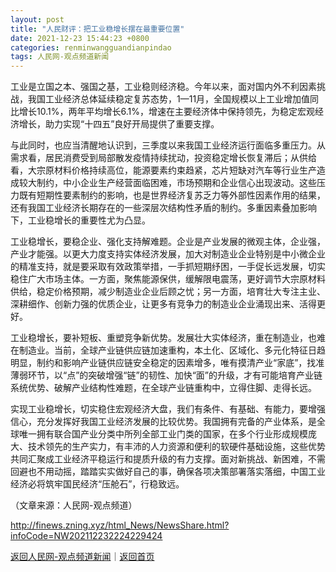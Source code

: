```yaml
---
layout: post
title: "人民财评：把工业稳增长摆在最重要位置"
date: 2021-12-23 15:44:23 +0800
categories: renminwangguandianpindao
tags: 人民网-观点频道新闻
---
```

<p>工业是立国之本、强国之基，工业稳则经济稳。今年以来，面对国内外不利因素挑战，我国工业经济总体延续稳定复苏态势，1—11月，全国规模以上工业增加值同比增长10.1%，两年平均增长6.1%，增速在主要经济体中保持领先，为稳定宏观经济增长，助力实现“十四五”良好开局提供了重要支撑。</p><p>与此同时，也应当清醒地认识到，三季度以来我国工业经济运行面临多重压力。从需求看，居民消费受到局部散发疫情持续扰动，投资稳定增长恢复滞后；从供给看，大宗原材料价格持续高位，能源要素约束趋紧，芯片短缺对汽车等行业生产造成较大制约，中小企业生产经营面临困难，市场预期和企业信心出现波动。这些压力既有短期性要素制约的影响，也是世界经济复苏乏力等外部性因素作用的结果，还有我国工业经济长期存在的一些深层次结构性矛盾的制约。多重因素叠加影响下，工业稳增长的重要性尤为凸显。</p><p>工业稳增长，要稳企业、强化支持解难题。企业是产业发展的微观主体，企业强，产业才能强。以更大力度支持实体经济发展，加大对制造业企业特别是中小微企业的精准支持，就是要采取有效政策举措，一手抓短期纾困，一手促长远发展，切实稳住广大市场主体。一方面，聚焦能源保供，缓解限电震荡，更好调节大宗原材料供给，稳定价格预期，减少制造业企业后顾之忧；另一方面，培育壮大专注主业、深耕细作、创新力强的优质企业，让更多有竞争力的制造业企业涌现出来、活得更好。</p><p>工业稳增长，要补短板、重塑竞争新优势。发展壮大实体经济，重在制造业，也难在制造业。当前，全球产业链供应链加速重构，本土化、区域化、多元化特征日趋明显，制约和影响产业链供应链安全稳定的因素增多，唯有摸清产业“家底”，找准薄弱环节，以“点”的突破增强“链”的韧性、加快“面”的升级，才有可能培育产业链系统优势、破解产业结构性难题，在全球产业链重构中，立得住脚、走得长远。</p><p>实现工业稳增长，切实稳住宏观经济大盘，我们有条件、有基础、有能力，要增强信心，充分发挥好我国工业经济发展的比较优势。我国拥有完备的产业体系，是全球唯一拥有联合国产业分类中所列全部工业门类的国家，在多个行业形成规模庞大、技术领先的生产实力，有丰沛的人力资源和便利的软硬件基础设施，这些优势共同汇聚成工业经济平稳运行和提质升级的有力支撑。面对新挑战、新困难，不需回避也不用动摇，踏踏实实做好自己的事，确保各项决策部署落实落细，中国工业经济必将筑牢国民经济“压舱石”，行稳致远。</p><p class="em_media">（文章来源：人民网-观点频道）</p>

<http://finews.zning.xyz/html_News/NewsShare.html?infoCode=NW202112232224229424>

[返回人民网-观点频道新闻](//finews.withounder.com/category/renminwangguandianpindao.html)｜[返回首页](//finews.withounder.com/)